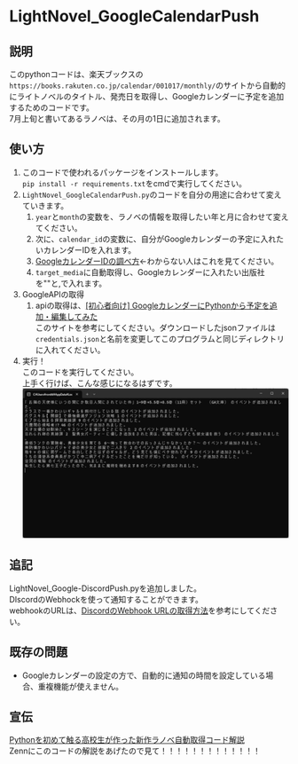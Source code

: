 # LightNovel_GoogleCalendarPush

## 説明

このpythonコードは、楽天ブックスの`https://books.rakuten.co.jp/calendar/001017/monthly/`のサイトから自動的にライトノベルのタイトル、発売日を取得し、Googleカレンダーに予定を追加するためのコードです。  
7月上旬と書いてあるラノベは、その月の1日に追加されます。  

## 使い方

1. このコードで使われるパッケージをインストールします。  
   `pip install -r requirements.txt`をcmdで実行してください。
1. `LightNovel_GoogleCalendarPush.py`のコードを自分の用途に合わせて変えていきます。
   1. `year`と`month`の変数を、ラノベの情報を取得したい年と月に合わせて変えてください。
   1. 次に、`calendar_id`の変数に、自分がGoogleカレンダーの予定に入れたいカレンダーIDを入れます。
   1. [GoogleカレンダーIDの調べ方](https://qiita.com/mikeneko_t98/items/60e264941492d0b44fe5)←わからない人はこれを見てください。
   1. `target_media`に自動取得し、Googleカレンダーに入れたい出版社を""と,で入れます。
1. GoogleAPIの取得
   1. apiの取得は、[[初心者向け] GoogleカレンダーにPythonから予定を追加・編集してみた](https://dev.classmethod.jp/articles/google-calendar-api-create-schedule/)  
   このサイトを参考にしてください。ダウンロードしたjsonファイルは`credentials.json`と名前を変更してこのプログラムと同じディレクトリに入れてください。
1. 実行！  
   このコードを実行してください。  
   上手く行けば、こんな感じになるはずです。
   ![実行結果](image.png)

## 追記

LightNovel_Google-DiscordPush.pyを追加しました。  
DIscordのWebhockを使って通知することができます。  
webhookのURLは、[DiscordのWebhook URLの取得方法](https://qiita.com/mikeneko_t98/items/60e264941492d0b44fe5)を参考にしてください。

## 既存の問題

- Googleカレンダーの設定の方で、自動的に通知の時間を設定している場合、重複機能が使えません。

## 宣伝

[Pythonを初めて触る高校生が作った新作ラノベ自動取得コード解説](https://zenn.dev/shirafukayayoi/articles/3d89539bf26c3d)  
Zennにこのコードの解説をあげたので見て！！！！！！！！！！！！！
